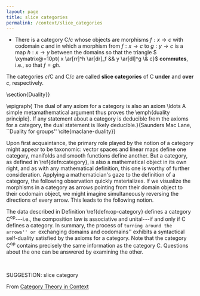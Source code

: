 ```yaml
---
layout: page
title: slice categories
permalink: /context/slice_categories
---
```

-  There is a category $\mathsf{C}/c$ whose objects are morphisms $f : x \to c$ with codomain $c$ and in which a morphism from $f : x \to c$ to $g : y \to c$ is a map $h : x \to y$ between the domains so that the triangle
$ \xymatrix@=10pt{ x \ar[rr]^h \ar[dr]_f && y \ar[dl]^g \\& c}$ **commutes**, i.e., so that $f = gh$.

The categories $c/\mathsf{C}$ and $\mathsf{C}/c$ are called **slice categories** of $\mathsf{C}$ **under** and **over** $c$, respectively.


\section{Duality}}

\epigraph{ The dual of any axiom for a category is also an axiom \ldots A simple metamathematical argument thus proves the \emph{duality principle}. If any statement about a category is deducible from the axioms for a category, the dual statement is likely deducible.}{Saunders Mac Lane, ``Duality for groups'' \cite{maclane-duality}}

Upon first acquaintance, the primary role played by the notion of a category might appear to be taxonomic: vector spaces and linear maps define one category, manifolds and smooth functions define another. But a category, as defined in \ref{defn:category}, is also a mathematical object in its own right, and as with any mathematical definition, this one is worthy of further consideration. Applying a mathematician's gaze to the definition of a category, the following observation quickly materializes. If we visualize the morphisms in a category as arrows pointing from their domain object to their codomain object, we might imagine simultaneously reversing  the directions of every arrow. This leads to the following notion.



The data described in Definition \ref{defn:op-category} defines a category $\mathsf{C}^\mathrm{op}$---i.e., the composition law is associative and unital---if and only if $\mathsf{C}$ defines a category. In summary, the process of ``turning around the arrows'' or ``exchanging domains and codomains'' exhibits a syntactical self-duality satisfied by the axioms for a category. Note that the category $\mathsf{C}^\mathrm{op}$ contains precisely the same information as the category $\mathsf{C}$. Questions about the one can be answered by examining the other.

 $\quad$


SUGGESTION: slice category

From [Category Theory in Context](https://mathgloss.github.io/MathGloss/context.html)